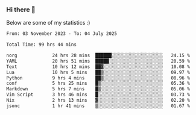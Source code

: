 ### Hi there 👋
Below are some of my statistics :)

<!--START_SECTION:waka-->

```txt
From: 03 November 2023 - To: 04 July 2025

Total Time: 99 hrs 44 mins

norg             24 hrs 28 mins  ██████░░░░░░░░░░░░░░░░░░░   24.15 %
YAML             20 hrs 51 mins  █████░░░░░░░░░░░░░░░░░░░░   20.59 %
Text             10 hrs 12 mins  ██▓░░░░░░░░░░░░░░░░░░░░░░   10.08 %
Lua              10 hrs 5 mins   ██▒░░░░░░░░░░░░░░░░░░░░░░   09.97 %
Python           9 hrs 4 mins    ██▒░░░░░░░░░░░░░░░░░░░░░░   08.96 %
conf             5 hrs 25 mins   █▒░░░░░░░░░░░░░░░░░░░░░░░   05.36 %
Markdown         5 hrs 7 mins    █▒░░░░░░░░░░░░░░░░░░░░░░░   05.06 %
Vim Script       3 hrs 46 mins   █░░░░░░░░░░░░░░░░░░░░░░░░   03.73 %
Nix              2 hrs 13 mins   ▓░░░░░░░░░░░░░░░░░░░░░░░░   02.20 %
jsonc            1 hr 41 mins    ▒░░░░░░░░░░░░░░░░░░░░░░░░   01.67 %
```

<!--END_SECTION:waka-->

<!--
**KlapenHz/KlapenHz** is a ✨ _special_ ✨ repository because its `README.md` (this file) appears on your GitHub profile.

Here are some ideas to get you started:

- 🔭 I’m currently working on ...
- 🌱 I’m currently learning ...
- 👯 I’m looking to collaborate on ...
- 🤔 I’m looking for help with ...
- 💬 Ask me about ...
- 📫 How to reach me: ...
- 😄 Pronouns: ...
- ⚡ Fun fact: ...
-->
